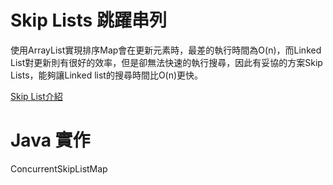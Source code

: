 # Skip Lists 跳躍串列
使用ArrayList實現排序Map會在更新元素時，最差的執行時間為O(n)，而Linked List對更新則有很好的效率，但是卻無法快速的執行搜尋，因此有妥協的方案Skip Lists，能夠讓Linked list的搜尋時間比O(n)更快。

[Skip List介紹](https://www.geeksforgeeks.org/skip-list/)

# Java 實作
ConcurrentSkipListMap